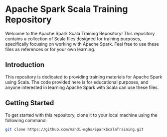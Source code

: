 # Apache Spark Scala Training Repository

Welcome to the Apache Spark Scala Training Repository! This repository contains a collection of Scala files designed for training purposes, specifically focusing on working with Apache Spark. Feel free to use these files as references or for your own learning.

## Introduction

This repository is dedicated to providing training materials for Apache Spark using Scala. The code provided here is for educational purposes, and anyone interested in learning Apache Spark with Scala can use these files.

## Getting Started

To get started with this repository, clone it to your local machine using the following command:

```sh
git clone https://github.com/mahdi-mghs/SparkScalaTraining.git
